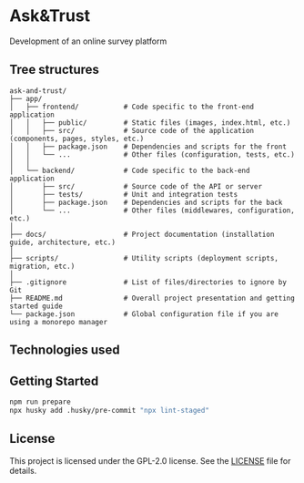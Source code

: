 # Ask&Trust
Development of an online survey platform

## Tree structures

```shell
ask-and-trust/
├── app/
│   ├── frontend/           # Code specific to the front-end application
│   │   ├── public/         # Static files (images, index.html, etc.)
│   │   ├── src/            # Source code of the application (components, pages, styles, etc.)
│   │   ├── package.json    # Dependencies and scripts for the front
│   │   └── ...             # Other files (configuration, tests, etc.)
│   │
│   └── backend/            # Code specific to the back-end application
│       ├── src/            # Source code of the API or server
│       ├── tests/          # Unit and integration tests
│       ├── package.json    # Dependencies and scripts for the back
│       └── ...             # Other files (middlewares, configuration, etc.)
│
├── docs/                   # Project documentation (installation guide, architecture, etc.)
│
├── scripts/                # Utility scripts (deployment scripts, migration, etc.)
│
├── .gitignore              # List of files/directories to ignore by Git
├── README.md               # Overall project presentation and getting started guide
└── package.json            # Global configuration file if you are using a monorepo manager
```

## Technologies used

## Getting Started

```sh
npm run prepare
npx husky add .husky/pre-commit "npx lint-staged"
```

## License

This project is licensed under the GPL-2.0 license. See the [LICENSE](LICENSE) file for details.
